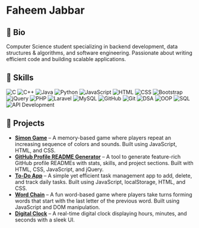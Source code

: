 # Faheem Jabbar  

## 📝 Bio  
Computer Science student specializing in backend development, data structures & algorithms, and software engineering. Passionate about writing efficient code and building scalable applications.  

## 🚀 Skills  
![C](https://img.shields.io/badge/C-darkblue?style=for-the-badge&logo=C&logoColor=white) 
![C++](https://img.shields.io/badge/C++-darkblue?style=for-the-badge&logo=C++&logoColor=white) 
![Java](https://img.shields.io/badge/Java-darkblue?style=for-the-badge&logo=Java&logoColor=white) 
![Python](https://img.shields.io/badge/Python-darkblue?style=for-the-badge&logo=Python&logoColor=white) 
![JavaScript](https://img.shields.io/badge/JavaScript-darkblue?style=for-the-badge&logo=JavaScript&logoColor=white) 
![HTML](https://img.shields.io/badge/HTML-darkblue?style=for-the-badge&logo=HTML&logoColor=white) 
![CSS](https://img.shields.io/badge/CSS-darkblue?style=for-the-badge&logo=CSS&logoColor=white) 
![Bootstrap](https://img.shields.io/badge/Bootstrap-darkblue?style=for-the-badge&logo=Bootstrap&logoColor=white) 
![jQuery](https://img.shields.io/badge/jQuery-darkblue?style=for-the-badge&logo=jQuery&logoColor=white) 
![PHP](https://img.shields.io/badge/PHP-darkblue?style=for-the-badge&logo=PHP&logoColor=white) 
![Laravel](https://img.shields.io/badge/Laravel-darkblue?style=for-the-badge&logo=Laravel&logoColor=white) 
![MySQL](https://img.shields.io/badge/MySQL-darkblue?style=for-the-badge&logo=MySQL&logoColor=white) 
![GitHub](https://img.shields.io/badge/GitHub-darkblue?style=for-the-badge&logo=GitHub&logoColor=white) 
![Git](https://img.shields.io/badge/Git-darkblue?style=for-the-badge&logo=Git&logoColor=white) 
![DSA](https://img.shields.io/badge/DSA-darkblue?style=for-the-badge&logo=DSA&logoColor=white) 
![OOP](https://img.shields.io/badge/OOP-darkblue?style=for-the-badge&logo=OOP&logoColor=white) 
![SQL](https://img.shields.io/badge/SQL-darkblue?style=for-the-badge&logo=SQL&logoColor=white) 
![API Development](https://img.shields.io/badge/API-darkblue?style=for-the-badge&logo=API&logoColor=white)

## 🔨 Projects  
- **[Simon Game](https://github.com/faheemjabbar/simonGame.git)** – A memory-based game where players repeat an increasing sequence of colors and sounds. Built using JavaScript, HTML, and CSS.  
- **[GitHub Profile README Generator](https://github.com/faheemjabbar/github-profile-MD-generator.git)** – A tool to generate feature-rich GitHub profile READMEs with stats, skills, and project sections. Built with HTML, CSS, JavaScript, and jQuery.  
- **[To-Do App](https://github.com/faheemjabbar/toDoApp.git)** – A simple yet efficient task management app to add, delete, and track daily tasks. Built using JavaScript, localStorage, HTML, and CSS.  
- **[Word Chain](https://github.com/faheemjabbar/wordChain.git)** – A fun word-based game where players take turns forming words that start with the last letter of the previous word. Built using JavaScript and DOM manipulation.  
- **[Digital Clock](https://github.com/faheemjabbar/digitalClock.git)** – A real-time digital clock displaying hours, minutes, and seconds with a sleek UI.  


